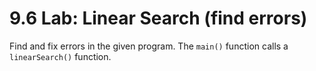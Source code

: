 # 9.6 Lab: Linear Search (find errors)
Find and fix errors in the given program.
The `main()` function calls a `linearSearch()` function.
